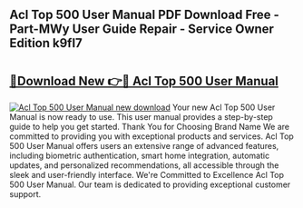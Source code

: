 ## Acl Top 500 User Manual PDF Download Free - Part-MWy User Guide Repair - Service Owner Edition k9fI7

# <h2><a href="http://bc38917.oget.top/?id=Acl+Top+500+User+Manual">🔗Download New 👉🔴 Acl Top 500 User Manual</a></h2>

[![Acl Top 500 User Manual new download](https://i.imgur.com/5g1atiW.png)](http://bc38917.oget.top/?id=Acl+Top+500+User+Manual)
Your new Acl Top 500 User Manual is now ready to use. This user manual provides a step-by-step guide to help you get started. Thank You for Choosing Brand Name We are committed to providing you with exceptional products and services. Acl Top 500 User Manual offers users an extensive range of advanced features, including biometric authentication, smart home integration, automatic updates, and personalized recommendations, all accessible through the sleek and user-friendly interface. We're Committed to Excellence Acl Top 500 User Manual. Our team is dedicated to providing exceptional customer support.
